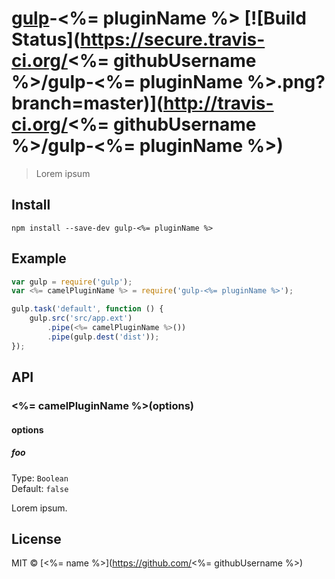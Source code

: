 # [gulp](http://gulpjs.com)-<%= pluginName %> [![Build Status](https://secure.travis-ci.org/<%= githubUsername %>/gulp-<%= pluginName %>.png?branch=master)](http://travis-ci.org/<%= githubUsername %>/gulp-<%= pluginName %>)

> Lorem ipsum


## Install

```
npm install --save-dev gulp-<%= pluginName %>
```


## Example

```js
var gulp = require('gulp');
var <%= camelPluginName %> = require('gulp-<%= pluginName %>');

gulp.task('default', function () {
	gulp.src('src/app.ext')
		.pipe(<%= camelPluginName %>())
		.pipe(gulp.dest('dist'));
});
```


## API

### <%= camelPluginName %>(options)

#### options

##### foo

Type: `Boolean`  
Default: `false`

Lorem ipsum.


## License

MIT © [<%= name %>](https://github.com/<%= githubUsername %>)
